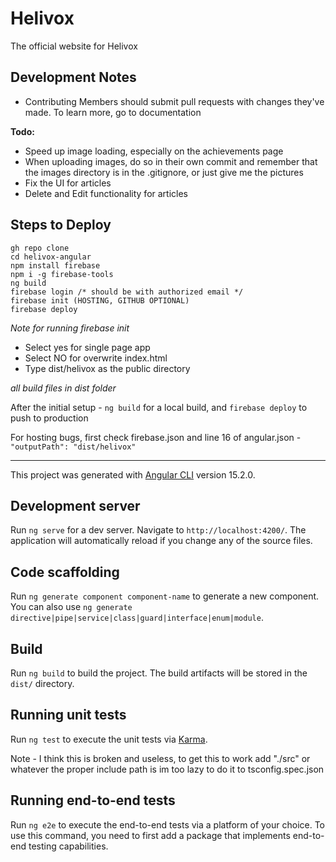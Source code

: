 # Helivox

The official website for Helivox

## Development Notes

- Contributing Members should submit pull requests with changes they've made. To learn more, go to documentation

**Todo:**
- Speed up image loading, especially on the achievements page
- When uploading images, do so in their own commit and remember that the images directory is in the .gitignore, or just give me the pictures
- Fix the UI for articles
- Delete and Edit functionality for articles

## Steps to Deploy

```
gh repo clone 
cd helivox-angular
npm install firebase
npm i -g firebase-tools
ng build
firebase login /* should be with authorized email */
firebase init (HOSTING, GITHUB OPTIONAL)
firebase deploy
```

*Note for running firebase init*
- Select yes for single page app
- Select NO for overwrite index.html
- Type dist/helivox as the public directory

*all build files in dist folder*

After the initial setup - `ng build` for a local build, and `firebase deploy` to push to production

For hosting bugs, first check firebase.json and line 16 of angular.json - `"outputPath": "dist/helivox"`

___

This project was generated with [Angular CLI](https://github.com/angular/angular-cli) version 15.2.0.

## Development server

Run `ng serve` for a dev server. Navigate to `http://localhost:4200/`. The application will automatically reload if you change any of the source files.

## Code scaffolding

Run `ng generate component component-name` to generate a new component. You can also use `ng generate directive|pipe|service|class|guard|interface|enum|module`.

## Build

Run `ng build` to build the project. The build artifacts will be stored in the `dist/` directory.

## Running unit tests

Run `ng test` to execute the unit tests via [Karma](https://karma-runner.github.io).

Note - I think this is broken and useless, to get this to work add "./src" or whatever the proper include path is im too lazy to do it to tsconfig.spec.json

## Running end-to-end tests

Run `ng e2e` to execute the end-to-end tests via a platform of your choice. To use this command, you need to first add a package that implements end-to-end testing capabilities.


